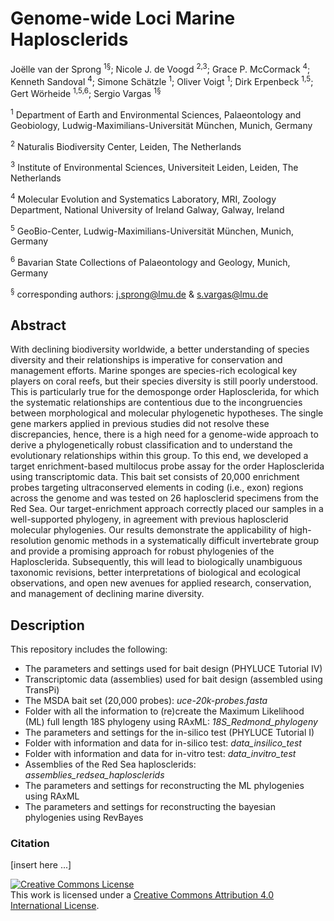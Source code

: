 # Genome-wide Loci Marine Haplosclerids

Joëlle van der Sprong <sup>1§</sup>; Nicole J. de Voogd <sup>2,3</sup>; Grace P. McCormack <sup>4</sup>; Kenneth Sandoval <sup>4</sup>; Simone Schätzle <sup>1</sup>; Oliver Voigt <sup>1</sup>; Dirk Erpenbeck <sup>1,5</sup>; Gert Wörheide <sup>1,5,6</sup>; Sergio Vargas <sup>1§</sup>

<sup>1</sup> Department of Earth and Environmental Sciences, Palaeontology and Geobiology, Ludwig-Maximilians-Universität München, Munich, Germany

<sup>2</sup> Naturalis Biodiversity Center, Leiden, The Netherlands

<sup>3</sup> Institute of Environmental Sciences, Universiteit Leiden, Leiden, The Netherlands

<sup>4</sup> Molecular Evolution and Systematics Laboratory, MRI, Zoology Department, National University of Ireland Galway, Galway, Ireland

<sup>5</sup> GeoBio-Center, Ludwig-Maximilians-Universität München, Munich, Germany

<sup>6</sup> Bavarian State Collections of Palaeontology and Geology, Munich, Germany

<sup>§</sup> corresponding authors: j.sprong@lmu.de & s.vargas@lmu.de

## Abstract
With declining biodiversity worldwide, a better understanding of species diversity and their relationships is imperative for conservation and management efforts. Marine sponges are species-rich ecological key players on coral reefs, but their species diversity is still poorly understood. This is particularly true for the demosponge order Haplosclerida, for which the systematic relationships are contentious due to the incongruencies between morphological and molecular phylogenetic hypotheses. The single gene markers applied in previous studies did not resolve these discrepancies, hence, there is a high need for a genome-wide approach to derive a phylogenetically robust classification and to understand the evolutionary relationships within this group. To this end, we developed a target enrichment-based multilocus probe assay for the order Haplosclerida using transcriptomic data. This bait set consists of 20,000 enrichment probes targeting ultraconserved elements in coding (i.e., exon) regions across the genome and was tested on 26 haplosclerid specimens from the Red Sea. Our target-enrichment approach correctly placed our samples in a well-supported phylogeny, in agreement with previous haplosclerid molecular phylogenies. Our results demonstrate the applicability of high-resolution genomic methods in a systematically difficult invertebrate group and provide a promising approach for robust phylogenies of the Haplosclerida. Subsequently, this will lead to biologically unambiguous taxonomic revisions, better interpretations of biological and ecological observations, and open new avenues for applied research, conservation, and management of declining marine diversity.

## Description
This repository includes the following:

* The parameters and settings used for bait design (PHYLUCE Tutorial IV)
* Transcriptomic data (assemblies) used for bait design (assembled using TransPi)
* The MSDA bait set (20,000 probes): *uce-20k-probes.fasta*
* Folder with all the information to (re)create the Maximum Likelihood (ML) full length 18S phylogeny using RAxML: *18S_Redmond_phylogeny* 
* The parameters and settings for the in-silico test (PHYLUCE Tutorial I)
* Folder with information and data for in-silico test: *data_insilico_test*
* Folder with information and data for in-vitro test: *data_invitro_test*
* Assemblies of the Red Sea haplosclerids: *assemblies_redsea_haplosclerids*
* The parameters and settings for reconstructing the ML phylogenies using RAxML
* The parameters and settings for reconstructing the bayesian phylogenies using RevBayes

### Citation
[insert here ...]





<a rel="license" href="http://creativecommons.org/licenses/by/4.0/"><img alt="Creative Commons License" style="border-width:0" src="https://i.creativecommons.org/l/by/4.0/88x31.png" /></a><br />This work is licensed under a <a rel="license" href="http://creativecommons.org/licenses/by/4.0/">Creative Commons Attribution 4.0 International License</a>.
